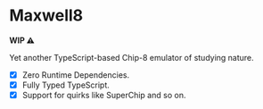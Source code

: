 # Maxwell8

**WIP ⚠️**

Yet another TypeScript-based Chip-8 emulator of studying nature.

- [x] Zero Runtime Dependencies.
- [x] Fully Typed TypeScript.
- [x] Support for quirks like SuperChip and so on.
